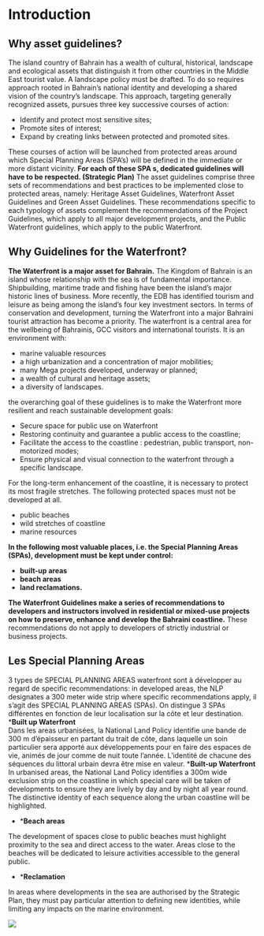 # Introduction 

## Why asset guidelines?

The island country of Bahrain has a wealth of cultural, historical, landscape and ecological assets that distinguish it from other countries in the Middle East tourist value.
A landscape policy must be drafted. To do so requires approach rooted in Bahrain’s national identity and developing a shared vision of the country’s landscape. This approach, targeting generally recognized assets, pursues three key successive courses of action:

- Identify and protect most sensitive sites;
- Promote sites of interest;
- Expand by creating links between protected and promoted sites.

These courses of action will be launched from protected areas around which Special Planning Areas (SPA’s) will be defined in the immediate or more distant vicinity. **For each of these SPA s, dedicated guidelines will have to be respected. (Strategic Plan)**
The asset guidelines comprise three sets of recommendations and best practices to be implemented close to protected areas, namely: Heritage Asset Guidelines, Waterfront Asset Guidelines and Green Asset Guidelines. These recommendations specific to each typology of assets complement the recommendations of the Project Guidelines, which apply to all major development projects, and the Public Waterfront guidelines, which apply to the public Waterfront. 

## Why Guidelines for the Waterfront?

**The Waterfront is a major asset for Bahrain.** 
The Kingdom of Bahrain is an island whose relationship with the sea is of fundamental importance. 
Shipbuilding, maritime trade and fishing have been the island’s major historic lines of business. More recently, the EDB has identified tourism and leisure as being among the island’s four key investment sectors. In terms of conservation and development, turning the Waterfront into a major Bahraini tourist attraction has become a priority. 
The waterfront is a central area for the wellbeing of Bahrainis, GCC visitors and international tourists. It is an environment with:

- marine valuable resources
- a high urbanization and a concentration of major mobilities;
- many Mega projects developed, underway or planned;
- a wealth of cultural and heritage assets;
- a diversity of landscapes.

the overarching goal of these guidelines is to make the Waterfront more resilient and reach sustainable development goals:

- Secure space for public use on Waterfront
- Restoring continuity and guarantee a public access to the coastline;
- Facilitate the access to the coastline : pedestrian, public transport, non-motorized modes;
- Ensure physical and visual connection to the waterfront through a specific landscape.

For the long-term enhancement of the coastline, it is necessary to protect its most fragile stretches. The following protected spaces must not be developed at all. 

- public beaches
- wild stretches of coastline
- marine resources

**In the following most valuable places, i.e. the Special Planning Areas (SPAs), development must be kept under control:** 

- **built-up areas**
- **beach areas**
- **land reclamations.** 

**The Waterfront Guidelines make a series of recommendations to developers and instructors involved in residential or mixed-use projects on how to preserve, enhance and develop the Bahraini coastline.** 
These recommendations do not apply to developers of strictly industrial or business projects. 

## Les Special Planning Areas

3 types de SPECIAL PLANNING AREAS waterfront sont à développer au regard de specific recommendations:
in developed areas, the NLP designates a 300 meter wide strip where specific recommendations apply, il s’agit des SPECIAL PLANNING AREAS (SPAs). On distingue 3 SPAs différentes en fonction de leur localisation sur la côte et leur destination.
***Built up Waterfront**         
Dans les areas urbanisées, la National Land Policy identifie une bande de 300 m d’épaisseur en partant du trait de côte, dans laquelle un soin particulier sera apporté aux développements pour en faire des espaces de vie, animés de jour comme de nuit toute l’année. L’identité de chacune des séquences du littoral urbain devra être mise en valeur. 
***Built-up Waterfront**         
In urbanised areas, the National Land Policy identifies a 300m wide exclusion strip on the coastline in which special care will be taken of developments to ensure they are lively by day and by night all year round. The distinctive identity of each sequence along the urban coastline will be highlighted. 

- ***Beach areas**

The development of spaces close to public beaches must highlight proximity to the sea and direct access to the water. Areas close to the beaches will be dedicated to leisure activities accessible to the general public. 

- ***Reclamation**

In areas where developments in the sea are authorised by the Strategic Plan, they must pay particular attention to defining new identities, while limiting any impacts on the marine environment. 
 

![](https://lh6.googleusercontent.com/XAwtjp_moZXMiLHXnRwWbmGzrar9IWQeOuoEjuAVxJgyTs0SlNPx4HO-WBWeMfzxi8feWpTHilzBhI_pX45jVJP6zGldHyTAsRQhyqfoo_snbY_6U7vvbxjkMLH31zQgZp-hOjHo)



